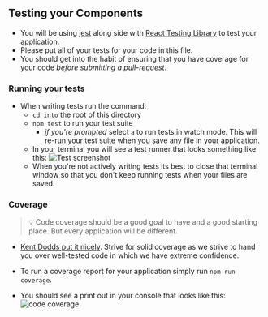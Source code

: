 ## Testing your Components

- You will be using [jest]() along side with [React Testing Library]() to test your application.
- Please put all of your tests for your code in this file.
- You should get into the habit of ensuring that you have coverage for your code _before submitting a pull-request_.

### Running your tests

- When writing tests run the command:
    - `cd into` the root of this directory
    - `npm test` to run your test suite
        - _if you're prompted_ select `a` to run tests in watch mode. This will re-run your test suite when you save any file in your application.
    - In your terminal you will see a test runner that looks something like this:
      ![Test screenshot](https://tk-assets.lambdaschool.com/bc9ca7b9-4fce-45de-9a16-705cbec062d8_ScreenShot2020-06-25at7.52.52AM.png)
    - When you're not actively writing tests its best to close that terminal window so that you don't keep running tests when your files are saved.

### Coverage

> 💡 Code coverage should be a good goal to have and a good starting place. But every application will be different.

- [Kent Dodds put it nicely](https://kentcdodds.com/blog/common-testing-mistakes#mistake-number-2-100-code-coverage). Strive for solid coverage as we strive to hand you over well-tested code in which we have extreme confidence.

- To run a coverage report for your application simply run `npm run coverage`.
- You should see a print out in your console that looks like this:
  ![code coverage](https://tk-assets.lambdaschool.com/5abec98b-2b61-483f-bd85-71002a9f755a_ScreenShot2020-06-25at7.59.14AM.png)
